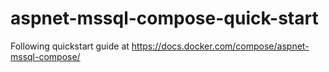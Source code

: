 # aspnet-mssql-compose-quick-start
Following quickstart guide at https://docs.docker.com/compose/aspnet-mssql-compose/
